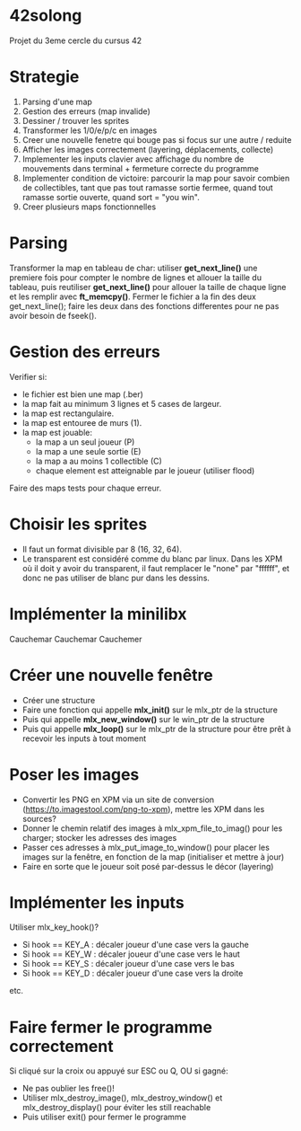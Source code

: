 # 42solong
Projet du 3eme cercle du cursus 42

# Strategie
1. Parsing d'une map
2. Gestion des erreurs (map invalide)
3. Dessiner / trouver les sprites
4. Transformer les 1/0/e/p/c en images
5. Creer une nouvelle fenetre qui bouge pas si focus sur une autre / reduite
6. Afficher les images correctement (layering, déplacements, collecte)
7. Implementer les inputs clavier avec affichage du nombre de mouvements dans terminal + fermeture correcte du programme
8. Implementer condition de victoire: parcourir la map pour savoir combien de collectibles, tant que pas tout ramasse sortie fermee, quand tout ramasse sortie ouverte, quand sort = "you win".
9. Creer plusieurs maps fonctionnelles

# Parsing
Transformer la map en tableau de char: utiliser **get_next_line()** une premiere fois pour compter le nombre de lignes et allouer la taille du tableau, puis reutiliser **get_next_line()** pour allouer la taille de chaque ligne et les remplir avec **ft_memcpy()**. Fermer le fichier a la fin des deux get_next_line(); faire les deux dans des fonctions differentes pour ne pas avoir besoin de fseek().

# Gestion des erreurs
Verifier si:
- le fichier est bien une map (.ber)
- la map fait au minimum 3 lignes et 5 cases de largeur.
- la map est rectangulaire.
- la map est entouree de murs (1).
- la map est jouable:
  - la map a un seul joueur (P)
  - la map a une seule sortie (E)
  - la map a au moins 1 collectible (C)
  - chaque element est atteignable par le joueur (utiliser flood)

Faire des maps tests pour chaque erreur.

# Choisir les sprites
- Il faut un format divisible par 8 (16, 32, 64). 
- Le transparent est considéré comme du blanc par linux. Dans les XPM où il doit y avoir du transparent, il faut remplacer le "none" par "ffffff", et donc ne pas utiliser de blanc pur dans les dessins.

# Implémenter la minilibx
Cauchemar
Cauchemar
Cauchemer

# Créer une nouvelle fenêtre
- Créer une structure
- Faire une fonction qui appelle **mlx_init()** sur le mlx_ptr de la structure
- Puis qui appelle **mlx_new_window()** sur le win_ptr de la structure
- Puis qui appelle **mlx_loop()** sur le mlx_ptr de la structure pour être prêt à recevoir les inputs à tout moment

# Poser les images
- Convertir les PNG en XPM via un site de conversion (https://to.imagestool.com/png-to-xpm), mettre les XPM dans les sources?
- Donner le chemin relatif des images à mlx_xpm_file_to_imag() pour les charger; stocker les adresses des images
- Passer ces adresses à mlx_put_image_to_window() pour placer les images sur la fenêtre, en fonction de la map (initialiser et mettre à jour)
- Faire en sorte que le joueur soit posé par-dessus le décor (layering)

# Implémenter les inputs
Utiliser mlx_key_hook()?

- Si hook == KEY_A : décaler joueur d'une case vers la gauche
- Si hook == KEY_W : décaler joueur d'une case vers le haut
- Si hook == KEY_S : décaler joueur d'une case vers le bas
- Si hook == KEY_D : décaler joueur d'une case vers la droite

etc.

# Faire fermer le programme correctement
Si cliqué sur la croix ou appuyé sur ESC ou Q, OU si gagné:
- Ne pas oublier les free()!
- Utiliser mlx_destroy_image(), mlx_destroy_window() et mlx_destroy_display() pour éviter les still reachable
- Puis utiliser exit() pour fermer le programme
